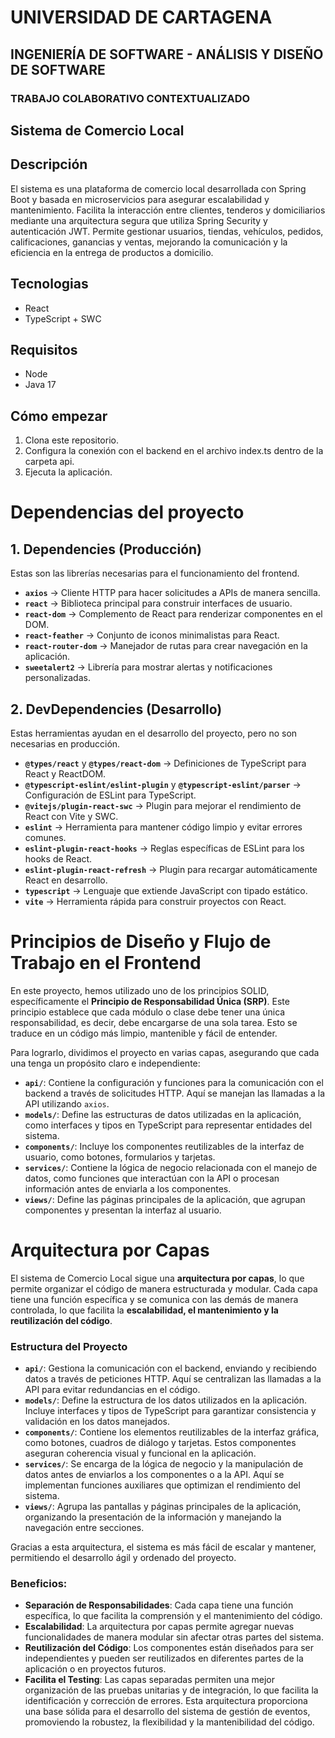 # UNIVERSIDAD DE CARTAGENA
## INGENIERÍA DE SOFTWARE - ANÁLISIS Y DISEÑO DE SOFTWARE
### TRABAJO COLABORATIVO CONTEXTUALIZADO

## Sistema de Comercio Local

## Descripción

El sistema es una plataforma de comercio local desarrollada con Spring Boot y basada en microservicios para asegurar escalabilidad y mantenimiento. Facilita la interacción entre clientes, tenderos y domiciliarios mediante una arquitectura segura que utiliza Spring Security y autenticación JWT. Permite gestionar usuarios, tiendas, vehículos, pedidos, calificaciones, ganancias y ventas, mejorando la comunicación y la eficiencia en la entrega de productos a domicilio.

## Tecnologias
- React
- TypeScript + SWC

## Requisitos
-   Node
-   Java 17

## Cómo empezar
1. Clona este repositorio.
2. Configura la conexión con el backend en el archivo index.ts dentro de la carpeta api. 
3. Ejecuta la aplicación.


# Dependencias del proyecto

## 1. Dependencies (Producción)  
Estas son las librerías necesarias para el funcionamiento del frontend.  

- **`axios`** → Cliente HTTP para hacer solicitudes a APIs de manera sencilla.  
- **`react`** → Biblioteca principal para construir interfaces de usuario.  
- **`react-dom`** → Complemento de React para renderizar componentes en el DOM.  
- **`react-feather`** → Conjunto de iconos minimalistas para React.  
- **`react-router-dom`** → Manejador de rutas para crear navegación en la aplicación.  
- **`sweetalert2`** → Librería para mostrar alertas y notificaciones personalizadas.  


## 2. DevDependencies (Desarrollo)  
Estas herramientas ayudan en el desarrollo del proyecto, pero no son necesarias en producción.  

- **`@types/react`** y **`@types/react-dom`** → Definiciones de TypeScript para React y ReactDOM.  
- **`@typescript-eslint/eslint-plugin`** y **`@typescript-eslint/parser`** → Configuración de ESLint para TypeScript.  
- **`@vitejs/plugin-react-swc`** → Plugin para mejorar el rendimiento de React con Vite y SWC.  
- **`eslint`** → Herramienta para mantener código limpio y evitar errores comunes.  
- **`eslint-plugin-react-hooks`** → Reglas específicas de ESLint para los hooks de React.  
- **`eslint-plugin-react-refresh`** → Plugin para recargar automáticamente React en desarrollo.  
- **`typescript`** → Lenguaje que extiende JavaScript con tipado estático.  
- **`vite`** → Herramienta rápida para construir proyectos con React.


# Principios de Diseño y Flujo de Trabajo en el Frontend  

En este proyecto, hemos utilizado uno de los principios SOLID, específicamente el **Principio de Responsabilidad Única (SRP)**. Este principio establece que cada módulo o clase debe tener una única responsabilidad, es decir, debe encargarse de una sola tarea. Esto se traduce en un código más limpio, mantenible y fácil de entender.  

Para lograrlo, dividimos el proyecto en varias capas, asegurando que cada una tenga un propósito claro e independiente:  

- **`api/`**: Contiene la configuración y funciones para la comunicación con el backend a través de solicitudes HTTP. Aquí se manejan las llamadas a la API utilizando `axios`.  
- **`models/`**: Define las estructuras de datos utilizadas en la aplicación, como interfaces y tipos en TypeScript para representar entidades del sistema.  
- **`components/`**: Incluye los componentes reutilizables de la interfaz de usuario, como botones, formularios y tarjetas.  
- **`services/`**: Contiene la lógica de negocio relacionada con el manejo de datos, como funciones que interactúan con la API o procesan información antes de enviarla a los componentes.  
- **`views/`**: Define las páginas principales de la aplicación, que agrupan componentes y presentan la interfaz al usuario.  


 # Arquitectura por Capas  

El sistema de Comercio Local sigue una **arquitectura por capas**, lo que permite organizar el código de manera estructurada y modular. Cada capa tiene una función específica y se comunica con las demás de manera controlada, lo que facilita la **escalabilidad, el mantenimiento y la reutilización del código**.  

### Estructura del Proyecto  

- **`api/`**: Gestiona la comunicación con el backend, enviando y recibiendo datos a través de peticiones HTTP. Aquí se centralizan las llamadas a la API para evitar redundancias en el código.  
- **`models/`**: Define la estructura de los datos utilizados en la aplicación. Incluye interfaces y tipos de TypeScript para garantizar consistencia y validación en los datos manejados.  
- **`components/`**: Contiene los elementos reutilizables de la interfaz gráfica, como botones, cuadros de diálogo y tarjetas. Estos componentes aseguran coherencia visual y funcional en la aplicación.  
- **`services/`**: Se encarga de la lógica de negocio y la manipulación de datos antes de enviarlos a los componentes o a la API. Aquí se implementan funciones auxiliares que optimizan el rendimiento del sistema.  
- **`views/`**: Agrupa las pantallas y páginas principales de la aplicación, organizando la presentación de la información y manejando la navegación entre secciones.  

Gracias a esta arquitectura, el sistema es más fácil de escalar y mantener, permitiendo el desarrollo ágil y ordenado del proyecto.  


### Beneficios: 
- **Separación de Responsabilidades**: Cada capa tiene una función específica, lo que facilita la comprensión y el mantenimiento del código. 
- **Escalabilidad**: La arquitectura por capas permite agregar nuevas funcionalidades de manera modular sin afectar otras partes del sistema. 
- **Reutilización del Código**: Los componentes están diseñados para ser independientes y pueden ser reutilizados en diferentes partes de la aplicación o en proyectos futuros. 
- **Facilita el Testing**: Las capas separadas permiten una mejor organización de las pruebas unitarias y de integración, lo que facilita la identificación y corrección de errores. Esta arquitectura proporciona una base sólida para el desarrollo del sistema de gestión de eventos, promoviendo la robustez, la flexibilidad y la mantenibilidad del código.
 



